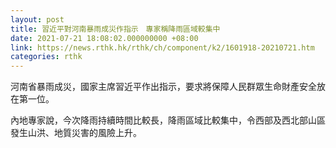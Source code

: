 ```yaml
---
layout: post
title: 習近平對河南暴雨成災作指示　專家稱降雨區域較集中
date: 2021-07-21 18:08:02.000000000 +08:00
link: https://news.rthk.hk/rthk/ch/component/k2/1601918-20210721.htm
categories: rthk
---
```


河南省暴雨成災，國家主席習近平作出指示，要求將保障人民群眾生命財產安全放在第一位。

內地專家說，今次降雨持續時間比較長，降雨區域比較集中，令西部及西北部山區發生山洪、地質災害的風險上升。
